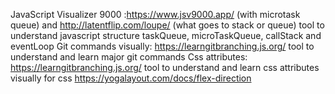 JavaScript Visualizer 9000 :https://www.jsv9000.app/ (with microtask queue)  and http://latentflip.com/loupe/ (what goes to stack or queue)
  tool to understand javascript structure taskQueue, microTaskQueue, callStack and eventLoop
Git commands visually: https://learngitbranching.js.org/
  tool to understand and learn major git commands
Css attributes: https://learngitbranching.js.org/
  tool to understand and learn css attributes visually
for css https://yogalayout.com/docs/flex-direction
